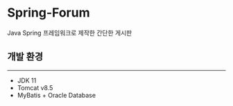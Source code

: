 # Spring-Forum
Java Spring 프레임워크로 제작한 간단한 게시판

## 개발 환경
---
- JDK 11
- Tomcat v8.5
- MyBatis + Oracle Database